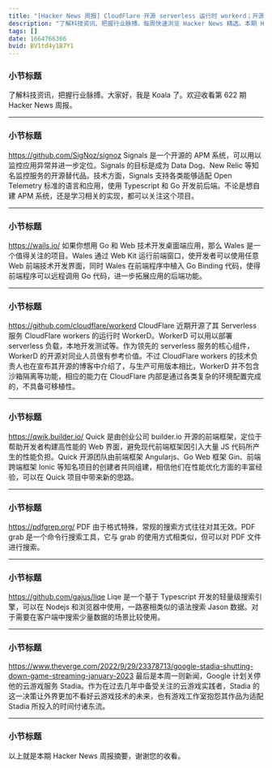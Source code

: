 ```yaml
---
title: "[Hacker News 周报] CloudFlare 开源 serverless 运行时 workerd；开源 APM 系统；使用 Go 和 Web 技术开发"
description: "了解科技资讯、把握行业脉搏。每周快速浏览 Hacker News 精选。本期 Hacker Newsletter 地址：https://mailchi.mp/hackernewsletter/622"
tags: []
date: 1664766366
bvid: BV1td4y1B7Y1
---
```

### 小节标题
了解科技资讯，把握行业脉搏。大家好，我是 Koala 了。欢迎收看第 622 期 Hacker News 周报。

---

### 小节标题
https://github.com/SigNoz/signoz
Signals 是一个开源的 APM 系统，可以用以监控应用异常并进一步定位。Signals 的目标是成为 Data Dog、New Relic 等知名监控服务的开源替代品。技术方面，Signals 支持各类能够适配 Open Telemetry 标准的语言和应用，使用 Typescript 和 Go 开发前后端。不论是想自建 APM 系统，还是学习相关的实现，都可以关注这个项目。

---

### 小节标题
https://wails.io/
如果你想用 Go 和 Web 技术开发桌面端应用，那么 Wales 是一个值得关注的项目。Wales 通过 Web Kit 运行前端窗口，使开发者可以使用任意 Web 前端技术开发界面，同时 Wales 在前端程序中植入 Go Binding 代码，使得前端程序可以远程调用 Go 代码，进一步拓展应用的后端功能。

---

### 小节标题
https://github.com/cloudflare/workerd
CloudFlare 近期开源了其 Serverless 服务 CloudFlare workers 的运行时 WorkerD。WorkerD 可以用以部署 serverless 负载，本地开发测试等。作为领先的 serverless 服务的核心组件，WorkerD 的开源对同业人员很有参考价值。不过 CloudFlare workers 的技术负责人也在宣布其开源的博客中介绍了，与生产可用版本相比，WorkerD 并不包含沙箱隔离等功能，相应的能力在 CloudFlare 内部是通过各类复杂的环境配置完成的，不具备可移植性。

---

### 小节标题
https://qwik.builder.io/
Quick 是由创业公司 builder.io 开源的前端框架，定位于帮助开发者构建高性能的 Web 界面，避免现代前端框架因引入大量 JS 代码所产生的性能负担。Quick 开源团队由前端框架 Angularjs、Go Web 框架 Gin、前端跨端框架 Ionic 等知名项目的创建者共同组建，相信他们在性能优化方面的丰富经验，可以在 Quick 项目中带来新的思路。

---

### 小节标题
https://pdfgrep.org/
PDF 由于格式特殊，常规的搜索方式往往对其无效。PDF grab 是一个命令行搜索工具，它与 grab 的使用方式相类似，但可以对 PDF 文件进行搜索。

---

### 小节标题
https://github.com/gajus/liqe
Liqe 是一个基于 Typescript 开发的轻量级搜索引擎，可以在 Nodejs 和浏览器中使用，一路塞相类似的语法搜索 Jason 数据。对于需要在客户端中搜索少量数据的场景比较使用。

---

### 小节标题
https://www.theverge.com/2022/9/29/23378713/google-stadia-shutting-down-game-streaming-january-2023
最后是本周一则新闻，Google 计划关停他的云游戏服务 Stadia。作为在过去几年中备受关注的云游戏实践者，Stadia 的这一决策让外界更加不看好云游戏技术的未来，也有游戏工作室抱怨其作品为适配 Stadia 所投入的时间付诸东流。

---

### 小节标题
以上就是本期 Hacker News 周报摘要，谢谢您的收看。

